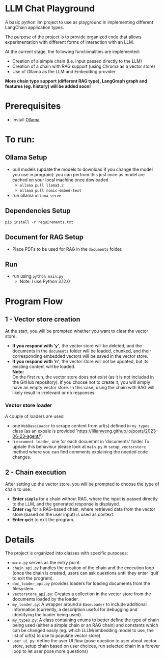 # LLM Chat Playground
A basic python llm project to use as playground in implementing different LangChain application types.
          
The purpose of the project is to provide organized code that allows experimentation with different forms of interaction with an LLM.

At the current stage, the following functionalities are implemented:
 
- Creation of a simple chain (i.e. input passed directly to the LLM)
- Creation of a chain with RAG support (using Chroma as a vector store)
- Use of Ollama as the LLM and Embedding provider
  
**More chain type support (different RAG type), LangGraph graph and features (eg. history) will be added soon!**

# Prerequisites
- Install [Ollama](https://ollama.com)
# To run:
## Ollama Setup
- pull models (update the models to download if you change the model you use in program): you can perfrom this just once as model are cached on your local machine once dowloaded
  - `ollama pull llama3.2`
  - `ollama pull nomic-embed-text`
- run ollama `ollama serve`

## Dependencies Setup
`pip install -r requirements.txt`
## Document for RAG Setup
- Place PDFs to be used for RAG in the `documents` folder.
## Run 
- run using `python main.py`
  - Note: I use Python 3.12.0 

# Program Flow
## 1 - Vector store creation
At the start, you will be prompted whether you want to clear the vector store:  
- **If you respond with 'y'**, the vector store will be deleted, and the documents in the `documents` folder will be loaded, chunked, and their corresponding embedded vectors will be saved in the vector store.  
- **If you respond with 'n'**, the vector store will not be updated, but its existing content will be loaded.  
**Note:**  
On the first run, the vector store does not exist (as it is not included in the GitHub repository). If you choose not to create it, you will simply have an empty vector store. In this case, using the chain with RAG will likely result in irrelevant or no responses.
### Vector store loader
A couple of loaders are used
- one `WebBaseLoader` to scrape content from url(s) defined in `my_types` class (as an expale is provided 'https://lilianweng.github.io/posts/2023-06-23-agent/')
- n `document loader`, one for each docuemnt in 'documents' folder
To update this behaviour please look at `main.py` in `setup_vectorstore` method where you can find comments explaining the needed code changes.
## 2 - Chain execution
After setting up the vector store, you will be prompted to choose the type of chain to use:

- **Enter `simple`** for a chain without RAG, where the input is passed directly to the LLM, and the generated response is displayed.  
- **Enter `rag`** for a RAG-based chain, where retrieved data from the vector store (based on the user input) is used as context.  
- **Enter `quit`** to exit the program.

# Details
The project is organized into classes with specific purposes:
- `main.py` serves as the entry point.
- `chain_api.py` handles the creation of the chain and the execution loop (once the chain is created, users can ask questions until they enter 'quit' to exit the program).
- `doc_loader_api.py` provides loaders for loading documents from the filesystem.
- `vectorstore_api.py`: Creates a collection in the vector store from the documents loaded by the loader.  
- `my_loader.py`: A wrapper around a `BaseLoader` to include additional information (currently, a description useful for debugging and identifying the loader being used).  
- `my_types.py`: A class containing enums to better define the type of chain being used (either a simple chain or an RAG chain) and constants which can be changed easily (eg. which LLLM/embedding model to use, the list of url(s) to use to populate vector store).
- `user_ui.py`: define the user UI flow (pose question to user about vector store, setup chain based on user choices, run selected chain in a forever loop to let user pose more questions)
